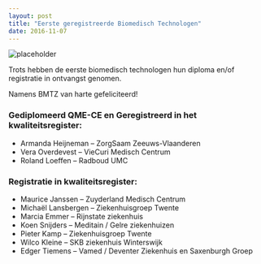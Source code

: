 ```yaml
---
layout: post
title: "Eerste geregistreerde Biomedisch Technologen"
date: 2016-11-07
---
```


![placeholder](https://wjoachim.github.io/public/post/images/2016-11-07-eerste-geregistreerde-biomedisch-technologen/smpe-event.jpg "Large example image")

Trots hebben de eerste biomedisch technologen hun diploma en/of registratie in ontvangst genomen.

Namens BMTZ van harte gefeliciteerd!

### Gediplomeerd QME-CE en Geregistreerd in het kwaliteitsregister:
* Armanda Heijneman –  ZorgSaam Zeeuws-Vlaanderen
* Vera Overdevest  – VieCuri Medisch Centrum
* Roland Loeffen  – Radboud UMC

### Registratie in kwaliteitsregister:

* Maurice Janssen  – Zuyderland Medisch Centrum
* Michaël Lansbergen –  Ziekenhuisgroep Twente
* Marcia Emmer  – Rijnstate ziekenhuis
* Koen Snijders  – Meditain / Gelre ziekenhuizen
* Pieter Kamp  – Ziekenhuisgroep Twente
* Wilco Kleine – SKB ziekenhuis Winterswijk
* Edger Tiemens  – Vamed / Deventer Ziekenhuis en Saxenburgh Groep
